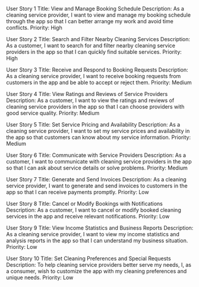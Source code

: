 User Story 1
Title: View and Manage Booking Schedule
Description: As a cleaning service provider, I want to view and manage my booking schedule through the app so that I can better arrange my work and avoid time conflicts.
Priority: High

User Story 2
Title: Search and Filter Nearby Cleaning Services
Description: As a customer, I want to search for and filter nearby cleaning service providers in the app so that I can quickly find suitable services.
Priority: High

User Story 3
Title: Receive and Respond to Booking Requests
Description: As a cleaning service provider, I want to receive booking requests from customers in the app and be able to accept or reject them.
Priority: Medium

User Story 4
Title: View Ratings and Reviews of Service Providers
Description: As a customer, I want to view the ratings and reviews of cleaning service providers in the app so that I can choose providers with good service quality.
Priority: Medium

User Story 5
Title: Set Service Pricing and Availability
Description: As a cleaning service provider, I want to set my service prices and availability in the app so that customers can know about my service information.
Priority: Medium

User Story 6
Title: Communicate with Service Providers
Description: As a customer, I want to communicate with cleaning service providers in the app so that I can ask about service details or solve problems.
Priority: Medium

User Story 7
Title: Generate and Send Invoices
Description: As a cleaning service provider, I want to generate and send invoices to customers in the app so that I can receive payments promptly.
Priority: Low

User Story 8
Title: Cancel or Modify Bookings with Notifications
Description: As a customer, I want to cancel or modify booked cleaning services in the app and receive relevant notifications.
Priority: Low

User Story 9
Title: View Income Statistics and Business Reports
Description: As a cleaning service provider, I want to view my income statistics and analysis reports in the app so that I can understand my business situation.
Priority: Low

User Story 10
Title: Set Cleaning Preferences and Special Requests
Description: To help cleaning service providers better serve my needs, I, as a consumer, wish to customize the app with my cleaning preferences and unique needs.
Priority: Low
